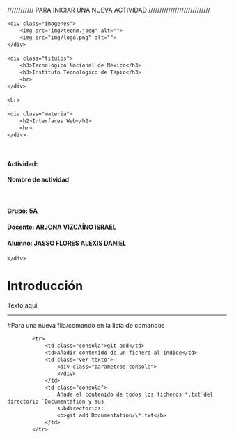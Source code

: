 //////////// PARA INICIAR UNA NUEVA ACTIVIDAD ////////////////////////////

<!-- Incluir encabezado y utilerias -->
<?php
include('includes/encabezado.php');
?>
<!-- Portada -->
<div class="portada" id="portada">
    
    <div class="imagenes">
        <img src="img/tecnm.jpeg" alt="">
        <img src="img/logo.png" alt="">
    </div>

    <div class="titulos">
        <h3>Tecnológico Nacional de México</h3>
        <h3>Instituto Tecnológico de Tepic</h3>
        <hr>
    </div>

    <br>

    <div class="materia">
        <h2>Interfaces Web</h2>
        <hr>
    </div>
<br>
    <div class="actividad">
        <h4>Actividad:</h4>
        <h4>Nombre de actividad</h4>
    </div>
<br>
    <div class="info-general">
        <h4>Grupo: 5A</h4>
        <h4>Docente: ARJONA VIZCAÍNO ISRAEL</h4>
        <h4>Alumno: JASSO FLORES ALEXIS DANIEL</h4>
        
    </div>
</div>
<!-- Fin Portada -->

<!-- Introducción -->
<div class="intro" id="intro">
    <div class="intro-titulo">
        <h1>Introducción</h1>
    </div>
    <div class="intro-texto">
        <p>
            Texto aquí
        </p>
    </div>

</div>
<!-- Fin Introducción -->


<!-- Incluir pie de página -->
<?php
include('includes/pie.php');
?>


---------------------------------------------------
#Para una nueva fila/comando en la lista de comandos
<!-- inicio fila -->
            <tr> 
                <td class="consola">git-add</td>
                <td>Añadir contenido de un fichero al índice</td>
                <td class="ver-texto">
                    <div class="parametros consola">
                    </div>
                </td>
                <td class="consola">
                    Añade el contenido de todos los ficheros *.txt`del directorio `Documentation y sus
                    subdirectorios:
                    <b>git add Documentation/\*.txt</b>
                </td>
            </tr>
<!-- fin fila -->